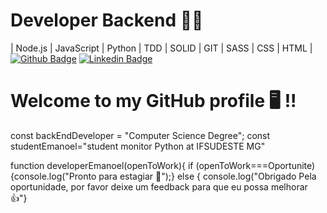 # Developer Backend  👨‍💻
| Node.js | JavaScript | Python | TDD | SOLID | GIT | SASS | CSS | HTML |
[![Github Badge](https://img.shields.io/badge/-Github-000?style=flat-square&logo=Github&logoColor=white&link=https://github.com/Whoefa)](https://github.com/Whoefa)
[![Linkedin Badge](https://img.shields.io/badge/-LinkedIn-blue?style=flat-square&logo=Linkedin&logoColor=white&link=https://www.linkedin.com/in/Whoefa/)](https://www.linkedin.com/in/Whoefa/)

<h1>Welcome to my GitHub profile 🖥️ !!</h1>

const backEndDeveloper = "Computer Science Degree";
const studentEmanoel="student monitor Python at IFSUDESTE MG"

function developerEmanoel(openToWork){
  if (openToWork===Oportunite){console.log("Pronto para estagiar 🤝");}
  else { console.log("Obrigado Pela oportunidade, por favor deixe um feedback para que eu possa melhorar 👍"}
  



